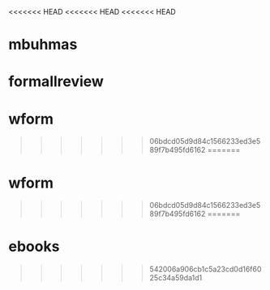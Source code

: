 <<<<<<< HEAD
<<<<<<< HEAD
<<<<<<< HEAD
# mbuhmas
formallreview
=======
# wform
>>>>>>> 06bdcd05d9d84c1566233ed3e589f7b495fd6162
=======
# wform
>>>>>>> 06bdcd05d9d84c1566233ed3e589f7b495fd6162
=======
# ebooks
>>>>>>> 542006a906cb1c5a23cd0d16f6025c34a59da1d1
